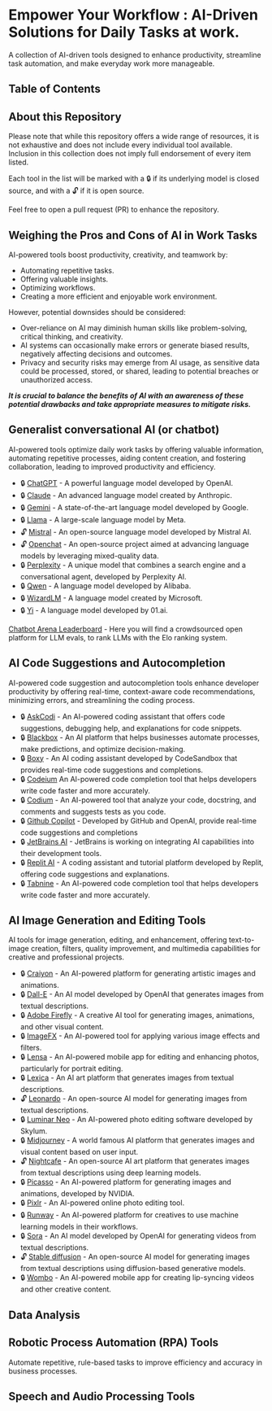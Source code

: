 # Empower Your Workflow : AI-Driven Solutions for Daily Tasks at work.

 A collection of AI-driven tools designed to enhance productivity, streamline task automation, and make everyday work more manageable.

 ## Table of Contents

 ## About this Repository

Please note that while this repository offers a wide range of resources, it is not exhaustive and does not include every individual tool available. Inclusion in this collection does not imply full endorsement of every item listed.

Each tool in the list will be marked with a 🔒 if its underlying model is closed source, and with a 🔓 if it is open source.

Feel free to open a pull request (PR) to enhance the repository.

## Weighing the Pros and Cons of AI in Work Tasks

AI-powered tools boost productivity, creativity, and teamwork by:

* Automating repetitive tasks.
* Offering valuable insights.
* Optimizing workflows.
* Creating a more efficient and enjoyable work environment.

However, potential downsides should be considered:

* Over-reliance on AI may diminish human skills like problem-solving, critical thinking, and creativity.
* AI systems can occasionally make errors or generate biased results, negatively affecting decisions and outcomes.
* Privacy and security risks may emerge from AI usage, as sensitive data could be processed, stored, or shared, leading to potential breaches or unauthorized access.

***It is crucial to balance the benefits of AI with an awareness of these potential drawbacks and take appropriate measures to mitigate risks.***

## Generalist conversational AI (or chatbot)

AI-powered tools optimize daily work tasks by offering valuable information, automating repetitive processes, aiding content creation, and fostering collaboration, leading to improved productivity and efficiency.

- 🔒 [ChatGPT](https://chat.openai.com/) -  A powerful language model developed by OpenAI. 
- 🔒 [Claude](https://claude.ai/) - An advanced language model created by Anthropic.
- 🔒 [Gemini](https://gemini.google.com/) - A state-of-the-art language model developed by Google.
- 🔒 [Llama](https://github.com/facebookresearch/llama) - A large-scale language model by Meta.
- 🔓 [Mistral](https://mistral.ai/) - An open-source language model developed by Mistral AI.
- 🔓 [Openchat](https://github.com/imoneoi/openchat) - An open-source project aimed at advancing language models by leveraging mixed-quality data.
- 🔒 [Perplexity](https://www.perplexity.ai/) - A unique model that combines a search engine and a conversational agent, developed by Perplexity AI.
- 🔒 [Qwen](https://qwenlm.github.io/) - A language model developed by Alibaba.
- 🔒 [WizardLM](https://github.com/nlpxucan/WizardLM) -  A language model created by Microsoft. 
- 🔒 [Yi](https://www.01.ai/) - A language model developed by 01.ai.

[Chatbot Arena Leaderboard](https://huggingface.co/spaces/lmsys/chatbot-arena-leaderboard) - Here you will find a crowdsourced open platform for LLM evals, to rank LLMs with the Elo ranking system.
  
##  AI Code Suggestions and Autocompletion

AI-powered code suggestion and autocompletion tools enhance developer productivity by offering real-time, context-aware code recommendations, minimizing errors, and streamlining the coding process.

- 🔒 [AskCodi](https://www.askcodi.com/) - An AI-powered coding assistant that offers code suggestions, debugging help, and explanations for code snippets. 
- 🔒 [Blackbox](https://www.blackbox.ai/) - An AI platform that helps businesses automate processes, make predictions, and optimize decision-making.
- 🔒 [Boxy](https://codesandbox.io/blog/meet-boxy-ai-coding-assistant) -  An AI coding assistant developed by CodeSandbox that provides real-time code suggestions and completions.
- 🔒 [Codeium](https://codeium.com/) An AI-powered code completion tool that helps developers write code faster and more accurately.
- 🔒 [Codium](https://www.codium.ai/) - An AI-powered tool that analyze your code, docstring, and comments and suggests tests as you code.
- 🔒 [Github Copilot](https://github.com/features/copilot) - Developed by GitHub and OpenAI, provide real-time code suggestions and completions
- 🔒 [JetBrains AI](https://www.jetbrains.com/ai/) - JetBrains is working on integrating AI capabilities into their development tools.
- 🔒 [Replit AI](https://replit.com/ai) - A coding assistant and tutorial platform developed by Replit, offering code suggestions and explanations.
- 🔒 [Tabnine](https://www.tabnine.com/) - An AI-powered code completion tool that helps developers write code faster and more accurately.

## AI Image Generation and Editing Tools

AI tools for image generation, editing, and enhancement, offering text-to-image creation, filters, quality improvement, and multimedia capabilities for creative and professional projects.

- 🔒 [Craiyon](https://www.craiyon.com/) - An AI-powered platform for generating artistic images and animations.
- 🔒 [Dall-E](https://openai.com/research/dall-e) - An AI model developed by OpenAI that generates images from textual descriptions.
- 🔒 [Adobe Firefly](https://www.adobe.com/fr/products/firefly.html) - A creative AI tool for generating images, animations, and other visual content.
- 🔒 [ImageFX](https://aitestkitchen.withgoogle.com/tools/image-fx) - An AI-powered tool for applying various image effects and filters.
- 🔒 [Lensa](https://prisma-ai.com/lensa) - An AI-powered mobile app for editing and enhancing photos, particularly for portrait editing.
- 🔒 [Lexica](https://lexica.art/) - An AI art platform that generates images from textual descriptions.
- 🔓 [Leonardo](https://leonardo.ai/) -  An open-source AI model for generating images from textual descriptions.
- 🔒 [Luminar Neo](https://skylum.com/fr/luminar) - An AI-powered photo editing software developed by Skylum.
- 🔒 [Midjourney](https://www.midjourney.com/home) - A world famous AI platform that generates images and visual content based on user input.
- 🔓 [Nightcafe](https://creator.nightcafe.studio/) - An open-source AI art platform that generates images from textual descriptions using deep learning models.
- 🔒 [Picasso](https://www.nvidia.com/en-us/gpu-cloud/picasso/) - An AI-powered platform for generating images and animations, developed by NVIDIA.
- 🔒 [Pixlr](https://pixlr.com/) - An AI-powered online photo editing tool.
- 🔒 [Runway](https://runwayml.com/) - An AI-powered platform for creatives to use machine learning models in their workflows.
- 🔒 [Sora](https://openai.com/sora) - An AI model developed by OpenAI for generating videos from textual descriptions.
- 🔓 [Stable diffusion](https://stability.ai/stable-image) -  An open-source AI model for generating images from textual descriptions using diffusion-based generative models.
- 🔒 [Wombo](https://www.w.ai/) - An AI-powered mobile app for creating lip-syncing videos and other creative content.


## Data Analysis

## Robotic Process Automation (RPA) Tools

Automate repetitive, rule-based tasks to improve efficiency and accuracy in business processes.

## Speech and Audio Processing Tools






 
 

